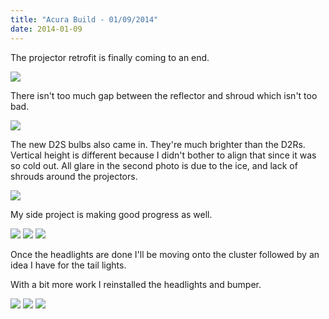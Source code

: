 ```yaml
---
title: "Acura Build - 01/09/2014"
date: 2014-01-09
---
```


The projector retrofit is finally coming to an end.

<img src="/img/acura/14-01-09/1.jpg" class="image-center">

There isn't too much gap between the reflector and shroud which isn't too bad.

<img src="/img/acura/14-01-09/2.jpg" class="image-center">

The new D2S bulbs also came in. They're much brighter than the D2Rs. Vertical height is different because I didn't bother to align that since it was so cold out. All glare in the second photo is due to the ice, and lack of shrouds around the projectors.

<img src="/img/acura/14-01-09/3.png" class="image-center">

My side project is making good progress as well. 

<img src="/img/acura/14-01-09/4.jpg" class="image-center">
<img src="/img/acura/14-01-09/5.jpg" class="image-center">
<img src="/img/acura/14-01-09/6.jpg" class="image-center">

Once the headlights are done I'll be moving onto the cluster followed by an idea I have for the tail lights.

With a bit more work I reinstalled the headlights and bumper.

<img src="/img/acura/14-01-09/7.jpg" class="image-center">
<img src="/img/acura/14-01-09/8.jpg" class="image-center">
<img src="/img/acura/14-01-09/9.jpg" class="image-center">

